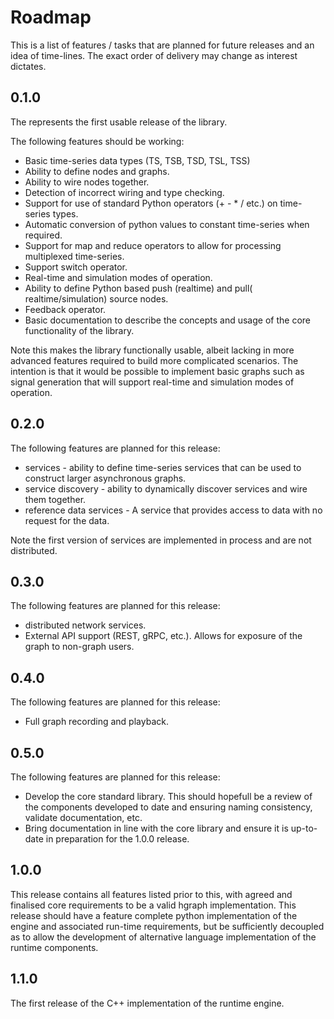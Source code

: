 Roadmap
=======

This is a list of features / tasks that are planned for future releases and
an idea of time-lines. The exact order of delivery may change as interest dictates.

## 0.1.0

The represents the first usable release of the library.

The following features should be working:
* Basic time-series data types (TS, TSB, TSD, TSL, TSS)
* Ability to define nodes and graphs.
* Ability to wire nodes together.
* Detection of incorrect wiring and type checking.
* Support for use of standard Python operators (+ - * / etc.) on time-series types.
* Automatic conversion of python values to constant time-series when required.
* Support for map and reduce operators to allow for processing multiplexed time-series.
* Support switch operator.
* Real-time and simulation modes of operation.
* Ability to define Python based push (realtime) and pull( realtime/simulation) source nodes.
* Feedback operator.
* Basic documentation to describe the concepts and usage of the core functionality of the library.

Note this makes the library functionally usable, albeit lacking in more advanced features
required to build more complicated scenarios. The intention is that it would be possible
to implement basic graphs such as signal generation that will support real-time and
simulation modes of operation.

## 0.2.0

The following features are planned for this release:
* services - ability to define time-series services that can be used to construct larger asynchronous graphs.
* service discovery - ability to dynamically discover services and wire them together.
* reference data services - A service that provides access to data with no request for the data.

Note the first version of services are implemented in process and are not distributed.

## 0.3.0

The following features are planned for this release:
* distributed network services.
* External API support (REST, gRPC, etc.). Allows for exposure of the graph to non-graph users.

## 0.4.0

The following features are planned for this release:
* Full graph recording and playback.


## 0.5.0

The following features are planned for this release:
* Develop the core standard library. This should hopefull be a review of the components
  developed to date and ensuring naming consistency, validate documentation, etc.
* Bring documentation in line with the core library and ensure it is up-to-date in preparation
  for the 1.0.0 release.

## 1.0.0

This release contains all features listed prior to this, with agreed and finalised
core requirements to be a valid hgraph implementation.
This release should have a feature complete python implementation of the engine 
and associated run-time requirements, but be sufficiently decoupled as to allow
the development of alternative language implementation of the runtime components.

## 1.1.0

The first release of the C++ implementation of the runtime engine.
